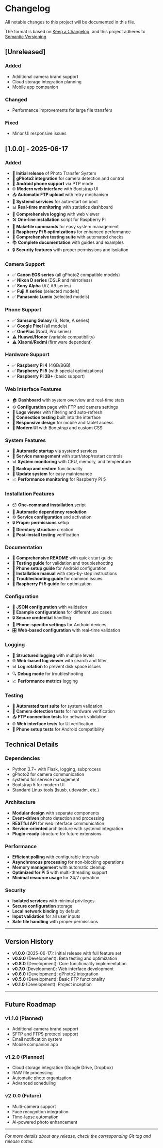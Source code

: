 # Changelog

All notable changes to this project will be documented in this file.

The format is based on [Keep a Changelog](https://keepachangelog.com/en/1.0.0/),
and this project adheres to [Semantic Versioning](https://semver.org/spec/v2.0.0.html).

## [Unreleased]

### Added
- Additional camera brand support
- Cloud storage integration planning
- Mobile app companion

### Changed
- Performance improvements for large file transfers

### Fixed
- Minor UI responsive issues

## [1.0.0] - 2025-06-17

### Added
- 🎉 **Initial release** of Photo Transfer System
- 📸 **gPhoto2 integration** for camera detection and control
- 📱 **Android phone support** via PTP mode
- 🌐 **Modern web interface** with Bootstrap UI
- 📤 **Automatic FTP upload** with retry mechanism
- 🔄 **Systemd services** for auto-start on boot
- 📊 **Real-time monitoring** with statistics dashboard
- 📝 **Comprehensive logging** with web viewer
- 🛠️ **One-line installation** script for Raspberry Pi
- 🔧 **Makefile commands** for easy system management
- 🎯 **Raspberry Pi 5 optimizations** for enhanced performance
- 🧪 **Comprehensive testing suite** with automated checks
- 📚 **Complete documentation** with guides and examples
- 🔒 **Security features** with proper permissions and isolation

### Camera Support
- ✅ **Canon EOS series** (all gPhoto2 compatible models)
- ✅ **Nikon D series** (DSLR and mirrorless)
- ✅ **Sony Alpha** (A7, A9 series)
- ✅ **Fuji X series** (selected models)
- ✅ **Panasonic Lumix** (selected models)

### Phone Support
- ✅ **Samsung Galaxy** (S, Note, A series)
- ✅ **Google Pixel** (all models)
- ✅ **OnePlus** (Nord, Pro series)
- ⚠️ **Huawei/Honor** (variable compatibility)
- ⚠️ **Xiaomi/Redmi** (firmware dependent)

### Hardware Support
- ✅ **Raspberry Pi 4** (4GB/8GB)
- ✅ **Raspberry Pi 5** (with special optimizations)
- ✅ **Raspberry Pi 3B+** (basic support)

### Web Interface Features
- 🏠 **Dashboard** with system overview and real-time stats
- ⚙️ **Configuration** page with FTP and camera settings
- 📝 **Logs viewer** with filtering and auto-refresh
- 🔧 **Connection testing** built into the interface
- 📱 **Responsive design** for mobile and tablet access
- 🎨 **Modern UI** with Bootstrap and custom CSS

### System Features
- 🚀 **Automatic startup** via systemd services
- 🔄 **Service management** with start/stop/restart controls
- 📊 **System monitoring** with CPU, memory, and temperature
- 💾 **Backup and restore** functionality
- 🔧 **Update system** for easy maintenance
- 📈 **Performance monitoring** for Raspberry Pi 5

### Installation Features
- 📦 **One-command installation** script
- 🔧 **Automatic dependency resolution**
- ⚙️ **Service configuration** and activation
- 🔒 **Proper permissions** setup
- 📁 **Directory structure** creation
- 🧪 **Post-install testing** verification

### Documentation
- 📖 **Comprehensive README** with quick start guide
- 🧪 **Testing guide** for validation and troubleshooting
- 📱 **Phone setup guide** for Android configuration
- 🔧 **Installation manual** with step-by-step instructions
- 🐛 **Troubleshooting guide** for common issues
- 🎯 **Raspberry Pi 5 guide** for optimization

### Configuration
- 📄 **JSON configuration** with validation
- 🔧 **Example configurations** for different use cases
- 🔒 **Secure credential** handling
- 📱 **Phone-specific settings** for Android devices
- 🎛️ **Web-based configuration** with real-time validation

### Logging
- 📝 **Structured logging** with multiple levels
- 🌐 **Web-based log viewer** with search and filter
- 📊 **Log rotation** to prevent disk space issues
- 🔍 **Debug mode** for troubleshooting
- 📈 **Performance metrics** logging

### Testing
- 🧪 **Automated test suite** for system validation
- 📸 **Camera detection tests** for hardware verification
- 📤 **FTP connection tests** for network validation
- 🌐 **Web interface tests** for UI verification
- 📱 **Phone setup tests** for Android compatibility

## Technical Details

### Dependencies
- Python 3.7+ with Flask, logging, subprocess
- gPhoto2 for camera communication
- systemd for service management
- Bootstrap 5 for modern UI
- Standard Linux tools (lsusb, udevadm, etc.)

### Architecture
- **Modular design** with separate components
- **Event-driven** photo detection and processing
- **RESTful API** for web interface communication
- **Service-oriented** architecture with systemd integration
- **Plugin-ready** structure for future extensions

### Performance
- **Efficient polling** with configurable intervals
- **Asynchronous processing** for non-blocking operations
- **Memory management** with automatic cleanup
- **Optimized for Pi 5** with multi-threading support
- **Minimal resource usage** for 24/7 operation

### Security
- **Isolated services** with minimal privileges
- **Secure configuration** storage
- **Local network binding** by default
- **Input validation** for all user inputs
- **Safe file handling** with proper permissions

---

## Version History

- **v1.0.0** (2025-06-17): Initial release with full feature set
- **v0.9.0** (Development): Beta testing and optimization
- **v0.8.0** (Development): Core functionality implementation
- **v0.7.0** (Development): Web interface development
- **v0.6.0** (Development): gPhoto2 integration
- **v0.5.0** (Development): Basic FTP functionality
- **v0.1.0** (Development): Project inception

---

## Future Roadmap

### v1.1.0 (Planned)
- Additional camera brand support
- SFTP and FTPS protocol support
- Email notification system
- Mobile companion app

### v1.2.0 (Planned)
- Cloud storage integration (Google Drive, Dropbox)
- RAW file processing
- Automatic photo organization
- Advanced scheduling

### v2.0.0 (Future)
- Multi-camera support
- Face recognition integration
- Time-lapse automation
- AI-powered photo enhancement

---

*For more details about any release, check the corresponding Git tag and release notes.*
